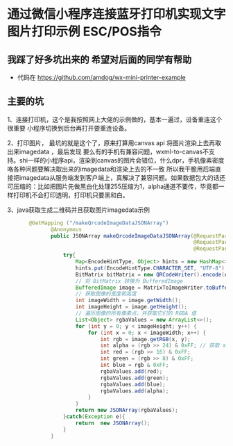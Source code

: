 # 通过微信小程序连接蓝牙打印机实现文字 图片打印示例 ESC/POS指令

## 我踩了好多坑出来的 希望对后面的同学有帮助 

- 代码在 https://github.com/amdog/wx-mini-printer-example

## 主要的坑
1、连接打印机，这个是我按照网上大佬的示例做的，基本一遍过，设备重连这个很重要 小程序切换到后台再打开要重连设备。

2、打印图片， 最坑的就是这个了，原来打算用canvas api 将图片渲染上去再取出来imagedata ，最后发现
要么有的手机有兼容问题，wxml-to-canvas不支持。shi一样的小程序api，渲染到canvas的图片会错位，什么dpr，手机像素密度咯各种问题要解决取出来的imagedata和渲染上去的不一致
所以我干脆用后端直接把imagedata从服务端发到客户端上，真解决了兼容问题。如果数据包大的话还可压缩的：比如把图片先做黑白化处理255压缩为1，alpha通道不要传，毕竟都一样打印机不会打印透明，打印机只要黑和白。

3、java获取生成二维码并且获取图片imagedata示例
```java
       @GetMapping ("/makeQrcodeImageDataJSONArray")
              @Anonymous
              public JSONArray makeQrcodeImageDataJSONArray(@RequestParam(required = true) String url,
                                                            @RequestParam(required = false) int width,
                                                            @RequestParam(required = false) int height) throws IOException {
                  try{
                      Map<EncodeHintType, Object> hints = new HashMap<>();
                      hints.put(EncodeHintType.CHARACTER_SET, "UTF-8");
                      BitMatrix bitMatrix = new QRCodeWriter().encode(url, BarcodeFormat.QR_CODE, width, height, hints);
                      // 将 BitMatrix 转换为 BufferedImage
                      BufferedImage image = MatrixToImageWriter.toBufferedImage(bitMatrix);
                      // 获取图像的宽度和高度
                      int imageWidth = image.getWidth();
                      int imageHeight = image.getHeight();
                      // 遍历图像的所有像素点，并获取它们的 RGBA 值
                      List<Object> rgbaValues = new ArrayList<>();
                      for (int y = 0; y < imageHeight; y++) {
                          for (int x = 0; x < imageWidth; x++) {
                              int rgb = image.getRGB(x, y);
                              int alpha = (rgb >> 24) & 0xFF; // 获取 alpha 值
                              int red = (rgb >> 16) & 0xFF;
                              int green = (rgb >> 8) & 0xFF;
                              int blue = rgb & 0xFF;
                              rgbaValues.add(red);
                              rgbaValues.add(green);
                              rgbaValues.add(blue);
                              rgbaValues.add(alpha);
                          }
                      }
                      return new JSONArray(rgbaValues);
                  }catch(Exception e){
                      return  new JSONArray();
                  }
              }
```
